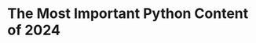 # The Most Important Python Content of 2024

<!--
Writing this up gave me the opportunity to 

PEPs
https://github.com/python/peps/pulls?page=1&q=is%3Apr+is%3Aclosed

https://fosdem.org/2024/schedule/track/python-devroom/
https://fosdem.org/2024/schedule/event/fosdem-2024-2735-profiling-python-with-ebpf-a-new-frontier-in-performance-analysis/
https://fosdem.org/2024/schedule/event/fosdem-2024-2771-deploy-your-next-python-app-with-webassembly-wasm-smaller-safer-faster/

https://prague.python.pizza/

https://pycon-2024.python.ph/
https://www.youtube.com/@PythonPH/videos
Integrating Rust with Python

https://na.pycon.org/programme/
All in Africa

Pythonic Parallelism: A Tour of SISD, MISD, SIMD, and MIMD Paradigms
Flynn's Classification
https://learnlearn.uk/alevelcs/sisd-simd-misd-mimd/
https://pycon.pk/schedule/

https://2024.pycon.sk/en/index.html

https://pycamp.es/#projects

PyCon Lithuania	
https://pycon.lt/2024/schedule
The role of Rust, Zig and C++ in the Python ecosystem
https://pycon.lt/2024/talks/BBFJVD
Using Rust & PyO3 to make Pydantic v2 even faster
https://pycon.lt/2024/talks/9MVQ3M

https://2024.pycascades.com/program/schedule/

The Stories of the Most Infamous Bugs
https://www.youtube.com/live/lRH_j4aYqa4?app=desktop&t=91s

https://fwdays.com/en/event/python-ds-fwdays-2024
https://fwdays.com/en/event/python-ds-fwdays-2024/review/subclassing-and-composition-a-pythonic-tour-of-trade-offs

PyTexas	


DSF Board 2024 Elections – New board members 👋
https://www.djangoproject.com/weblog/2024/jan/08/dsf-board-2024-elections-new-board-members/

DSF membership now recognizes a much broader range of contributions to Django
https://www.djangoproject.com/weblog/2024/jan/10/dsf-membership/

How Guido Does Code Reviews
https://www.instagram.com/gvanrossum/p/C2rAwbYLDg4/

Welcome our new Fellow - Sarah Boyce
https://www.djangoproject.com/weblog/2024/mar/22/welcome-our-new-fellow-sarah-boyce/

Django accessibility in 2023 and beyond
https://www.djangoproject.com/weblog/2024/feb/10/django-accessibility-in-2023-and-beyond/

The State of Python in 2024 by Mike Kennedy
https://www.youtube.com/watch?v=coz1CGRxjQ0

Carol's PyTexas keynote
https://www.pytexas.org/2024/schedule/keynotes/#carol-willing

PEP 745: Python 3.14 release schedule
https://github.com/python/peps/pull/3764

Python Language Summit Blog Posts
https://pyfound.blogspot.com/2024/06/python-language-summit-2024.html
Python's security model after the xz-utils backdoor
https://pyfound.blogspot.com/2024/06/python-language-summit-2024-python-security-model-after-xz.html
Native Interface and Limited C API
https://pyfound.blogspot.com/2024/06/python-language-summit-2024-c-api.html
Free-threading ecosystems
"Guido also felt it was "important that we have sub-interpreters as well as free-threading, so people can play with different models before we commit to anything".
https://pyfound.blogspot.com/2024/06/python-language-summit-2024-free-threading-ecosystems.html
Emily Morehouse: Formalizing the PEP prototype process
https://pyfound.blogspot.com/2024/06/python-language-summit-2024-lightning-talks.html

CalVer PEP
https://github.com/python/peps/pull/3834

Talks: Building a JIT compiler for CPython
https://us.pycon.org/2024/schedule/presentation/124/
PEP 744 – JIT Compilation
https://peps.python.org/pep-0744/

Talks: Acknowledging Women’s Contributions in the Python Community Through Podcast
https://us.pycon.org/2024/schedule/presentation/94/

Talks: Unlocking the Parallel Universe: Subinterpreters and Free-Threading in Python 3.13
https://us.pycon.org/2024/schedule/presentation/128/
Resources list
https://gist.github.com/tonybaloney/24d545ed855a3c90f844209152835f07
PEP 684 – A Per-Interpreter GIL
https://peps.python.org/pep-0684/

Talks: How Python Harnesses Rust through PyO3
https://us.pycon.org/2024/schedule/presentation/89/

Django Developer Survey Results
https://www.djangoproject.com/weblog/2024/may/10/django-developers-survey-2023-results/
https://www.djangoproject.com/weblog/2024/apr/25/livestream-django-trends-for-2024/

Django Background Worker DEP
https://www.djangoproject.com/weblog/2024/may/29/django-enhancement-proposal-14-background-workers/
https://github.com/wagtail/rfcs/pull/72
https://github.com/django/deps/blob/main/accepted/0014-background-workers.rst

WebAssembly Summit
https://ep2024.europython.eu/session/webassembly-summit
"I just signed up for EuroPython 🎉. I hope to see you at the WASM Summit to discuss PySheets, PyScript, PyOdide, MicroPython, Microlog, and other cool Python/WebAssembly tech. 🤓"
https://www.linkedin.com/posts/chrislaffra_wasm-summit-activity-7210298327865659392-i0Kq?utm_source=share&utm_medium=member_desktop
-->
